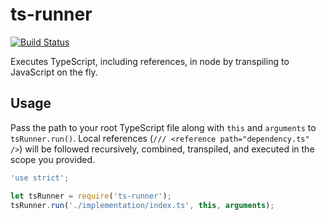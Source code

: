 # ts-runner
[![Build Status](https://api.travis-ci.org/kevinphelps/ts-runner.svg?branch=master)](https://travis-ci.org/kevinphelps/ts-runner)

Executes TypeScript, including references, in node by transpiling to JavaScript on the fly.

## Usage

Pass the path to your root TypeScript file along with `this` and `arguments` to `tsRunner.run()`. Local references (`/// <reference path="dependency.ts" />`) will be followed recursively, combined, transpiled, and executed in the scope you provided.

```javascript
'use strict';

let tsRunner = require('ts-runner');
tsRunner.run('./implementation/index.ts', this, arguments);
```